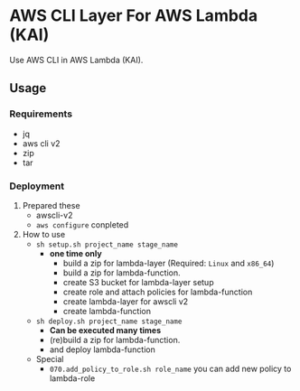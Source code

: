# AWS CLI Layer For AWS Lambda (KAI)

Use AWS CLI in AWS Lambda (KAI).

## Usage

### Requirements

* jq
* aws cli v2
* zip
* tar

### Deployment

1. Prepared these
    *  awscli-v2
    * `aws configure` conpleted
1. How to use
   * `sh setup.sh project_name stage_name`
     * **one time only**
       * build a zip for lambda-layer (Required: `Linux` and `x86_64`)
       * build a zip for lambda-function.
       * create S3 bucket for lambda-layer setup
       * create role and attach policies for lambda-function
       * create lambda-layer for awscli v2
       * create lambda-function
   * `sh deploy.sh project_name stage_name`
     * **Can be executed many times**
     * (re)build a zip for lambda-function.
     * and deploy lambda-function
   * Special
     * `070.add_policy_to_role.sh role_name` you can add new policy to lambda-role
